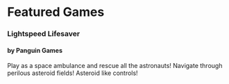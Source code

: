 # Featured Games

### Lightspeed Lifesaver
#### by Panguin Games
Play as a space ambulance and rescue all the astronauts! Navigate through perilous asteroid fields! Asteroid like controls!

